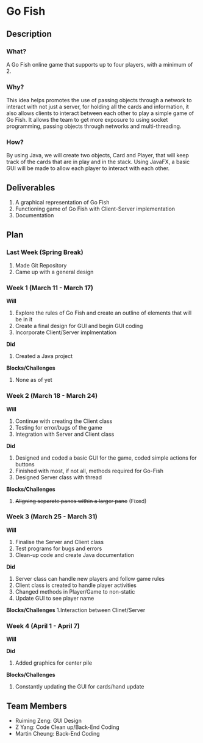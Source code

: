 # Go Fish
## Description
### What?
A Go Fish online game that supports up to four players, with a minimum of 2. 
### Why?
This idea helps promotes the use of passing objects through a network to interact with not just a server, for holding all the cards and information, it also allows clients to interact between each other to play a simple game of Go Fish. It allows the team to get more exposure to using socket programming, passing objects through networks and multi-threading.
### How?
By using Java, we will create two objects, Card and Player, that will keep track of the cards that are in play and in the stack. Using JavaFX, a basic GUI will be made to allow each player to interact with each other.
## Deliverables
1. A graphical representation of Go Fish 
2. Functioning game of Go Fish with Client-Server implementation
3. Documentation 
## Plan

### Last Week (Spring Break)
  1. Made Git Repository
  2. Came up with a general design

### Week 1 (March 11 - March 17)
  **Will**
  1. Explore the rules of Go Fish and create an outline of elements that will be in it
  2. Create a final design for GUI and begin GUI coding
  3. Incorporate Client/Server implmentation

  **Did**
  1. Created a Java project

  **Blocks/Challenges** 
  1. None as of yet

### Week 2 (March 18 - March 24)
  **Will**
  1. Continue with creating the Client class
  2. Testing for error/bugs of the game
  3. Integration with Server and Client class
  
  **Did**
  1. Designed and coded a basic GUI for the game, coded simple actions for buttons
  2. Finished with most, if not all, methods required for Go-Fish
  3. Designed Server class with thread
  
  **Blocks/Challenges**
  1. ~~Aligning separate panes within a larger pane~~ (Fixed)

### Week 3 (March 25 - March 31)
  **Will**
  1. Finalise the Server and Client class
  2. Test programs for bugs and errors
  3. Clean-up code and create Java documentation
  
  **Did**
  1. Server class can handle new players and follow game rules
  2. Client class is created to handle player activities
  3. Changed methods in Player/Game to non-static
  4. Update GUI to see player name
  
  **Blocks/Challenges**
  1.Interaction between Clinet/Server
    
### Week 4 (April 1 - April 7)
  **Will**
  
  
  **Did**
  1. Added graphics for center pile
  
  **Blocks/Challenges**
  1. Constantly updating the GUI for cards/hand update

## Team Members
- Ruiming Zeng: GUI Design
- Z Yang: Code Clean up/Back-End Coding
- Martin Cheung: Back-End Coding
